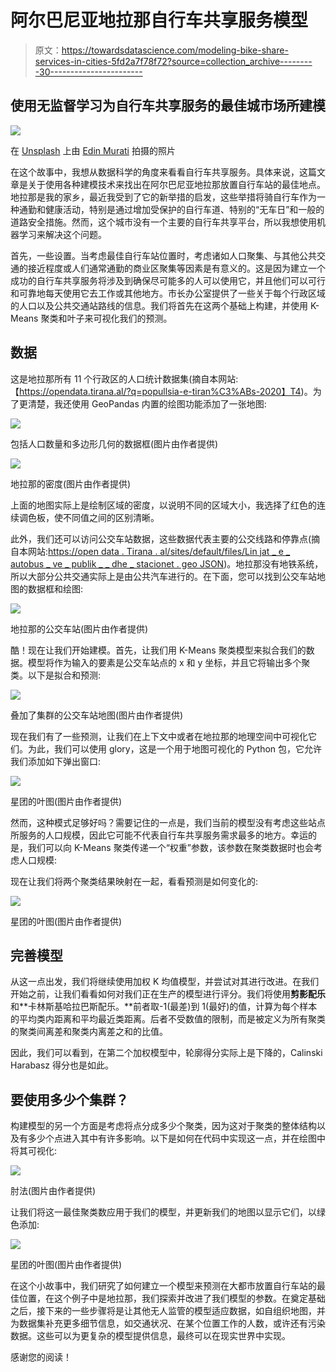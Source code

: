 # 阿尔巴尼亚地拉那自行车共享服务模型

> 原文：<https://towardsdatascience.com/modeling-bike-share-services-in-cities-5fd2a7f78f72?source=collection_archive---------30----------------------->

## 使用无监督学习为自行车共享服务的最佳城市场所建模

![](img/e404fa88bbb6b10ffedaa8efe5512f87.png)

在 [Unsplash](https://unsplash.com?utm_source=medium&utm_medium=referral) 上由 [Edin Murati](https://unsplash.com/@edinmuratti?utm_source=medium&utm_medium=referral) 拍摄的照片

在这个故事中，我想从数据科学的角度来看看自行车共享服务。具体来说，这篇文章是关于使用各种建模技术来找出在阿尔巴尼亚地拉那放置自行车站的最佳地点。地拉那是我的家乡，最近我受到了它的新举措的启发，这些举措将骑自行车作为一种通勤和健康活动，特别是通过增加受保护的自行车道、特别的“无车日”和一般的道路安全措施。然而，这个城市没有一个主要的自行车共享平台，所以我想使用机器学习来解决这个问题。

首先，一些设置。当考虑最佳自行车站位置时，考虑诸如人口聚集、与其他公共交通的接近程度或人们通常通勤的商业区聚集等因素是有意义的。这是因为建立一个成功的自行车共享服务将涉及到确保尽可能多的人可以使用它，并且他们可以可行和可靠地每天使用它去工作或其他地方。市长办公室提供了一些关于每个行政区域的人口以及公共交通站路线的信息。我们将首先在这两个基础上构建，并使用 K-Means 聚类和叶子来可视化我们的预测。

## 数据

这是地拉那所有 11 个行政区的人口统计数据集(摘自本网站:【https://opendata.tirana.al/?q=popullsia-e-tiran%C3%ABs-2020】T4)。为了更清楚，我还使用 GeoPandas 内置的绘图功能添加了一张地图:

![](img/8abdd8d8ad8e30a4acdd354e77681090.png)

包括人口数量和多边形几何的数据框(图片由作者提供)

![](img/43a065465d8b891f9c8bf50cf640e335.png)

地拉那的密度(图片由作者提供)

上面的地图实际上是绘制区域的密度，以说明不同的区域大小，我选择了红色的连续调色板，使不同值之间的区别清晰。

此外，我们还可以访问公交车站数据，这些数据代表主要的公交线路和停靠点(摘自本网站:[https://open data . Tirana . al/sites/default/files/Lin jat _ e _ autobus _ ve _ publik _ _ dhe _ stacionet . geo JSON](https://opendata.tirana.al/sites/default/files/linjat_e_autobus_ve_publik__dhe_stacionet.geojson))。地拉那没有地铁系统，所以大部分公共交通实际上是由公共汽车进行的。在下面，您可以找到公交车站地图的数据框和绘图:

![](img/56b2914d5d3650d3f62c9ce19b802bca.png)

地拉那的公交车站(图片由作者提供)

酷！现在让我们开始建模。首先，让我们用 K-Means 聚类模型来拟合我们的数据。模型将作为输入的要素是公交车站点的 x 和 y 坐标，并且它将输出多个聚类。以下是拟合和预测:

![](img/d2c0abfbf219a27a5399f00431df7f34.png)

叠加了集群的公交车站地图(图片由作者提供)

现在我们有了一些预测，让我们在上下文中或者在地拉那的地理空间中可视化它们。为此，我们可以使用 glory，这是一个用于地图可视化的 Python 包，它允许我们添加如下弹出窗口:

![](img/90470de597b93fa05c365bb017094a0d.png)

星团的叶图(图片由作者提供)

然而，这种模式足够好吗？需要记住的一点是，我们当前的模型没有考虑这些站点所服务的人口规模，因此它可能不代表自行车共享服务需求最多的地方。幸运的是，我们可以向 K-Means 聚类传递一个“权重”参数，该参数在聚类数据时也会考虑人口规模:

现在让我们将两个聚类结果映射在一起，看看预测是如何变化的:

![](img/a779a84692e944265cf2d4b50cecfa7c.png)

星团的叶图(图片由作者提供)

## 完善模型

从这一点出发，我们将继续使用加权 K 均值模型，并尝试对其进行改进。在我们开始之前，让我们看看如何对我们正在生产的模型进行评分。我们将使用**剪影配乐**和**卡林斯基哈拉巴斯配乐。**前者取-1(最差)到 1(最好)的值，计算为每个样本的平均类内距离和平均最近类距离。后者不受数值的限制，而是被定义为所有聚类的聚类间离差和聚类内离差之和的比值。

因此，我们可以看到，在第二个加权模型中，轮廓得分实际上是下降的，Calinski Harabasz 得分也是如此。

## 要使用多少个集群？

构建模型的另一个方面是考虑将点分成多少个聚类，因为这对于聚类的整体结构以及有多少个点进入其中有许多影响。以下是如何在代码中实现这一点，并在绘图中将其可视化:

![](img/ac28e0fe938ff92fd33c99b1f0445fad.png)

肘法(图片由作者提供)

让我们将这一最佳聚类数应用于我们的模型，并更新我们的地图以显示它们，以绿色添加:

![](img/46aa748106454b4e2d85527585309481.png)

星团的叶图(图片由作者提供)

在这个小故事中，我们研究了如何建立一个模型来预测在大都市放置自行车站的最佳位置，在这个例子中是地拉那，我们探索并改进了我们模型的参数。在奠定基础之后，接下来的一些步骤将是让其他无人监管的模型适应数据，如自组织地图，并为数据集补充更多细节信息，如交通状况、在某个位置工作的人数，或许还有污染数据。这些可以为更复杂的模型提供信息，最终可以在现实世界中实现。

感谢您的阅读！